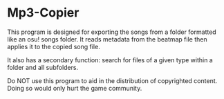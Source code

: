 # Mp3-Copier
This program is designed for exporting the songs from a folder formatted like an osu! songs folder. It reads metadata from the beatmap file then applies it to the copied song file.

It also has a secondary function: search for files of a given type within a folder and all subfolders.

Do NOT use this program to aid in the distribution of copyrighted content. Doing so would only hurt the game community.
